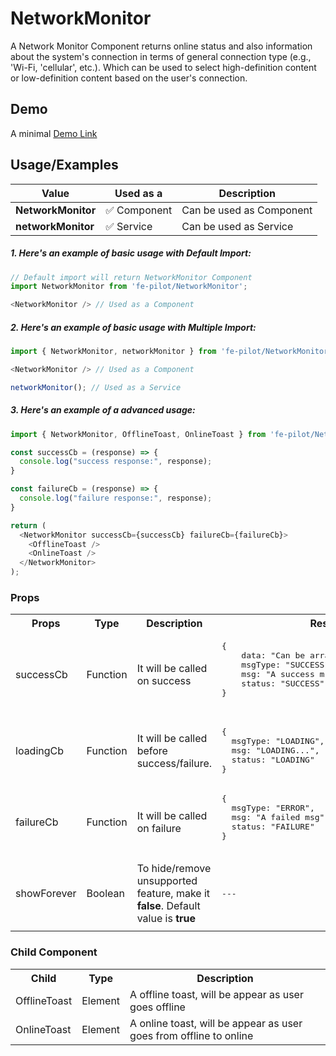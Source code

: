 # NetworkMonitor

A Network Monitor Component returns online status and also information about the system's connection in terms of general connection type (e.g., 'Wi-Fi, 'cellular', etc.). Which can be used to select high-definition content or low-definition content based on the user's connection.

## Demo

A minimal [Demo Link](https://6jpxdq.csb.app/?component=NetworkMonitor)


## Usage/Examples

| Value |  Used as a  | Description|
|--------- | -------- |-----------------|
| <b>NetworkMonitor</b> | :white_check_mark: Component | Can be used as Component |
| <b>networkMonitor<b> | :white_check_mark: Service | Can be used as Service |

##### 1. Here's an example of basic usage with Default Import:
```javascript
// Default import will return NetworkMonitor Component
import NetworkMonitor from 'fe-pilot/NetworkMonitor';

<NetworkMonitor /> // Used as a Component

```

##### 2. Here's an example of basic usage with Multiple Import:
```javascript
import { NetworkMonitor, networkMonitor } from 'fe-pilot/NetworkMonitor';

<NetworkMonitor /> // Used as a Component

networkMonitor(); // Used as a Service
```

##### 3. Here's an example of a advanced usage:

```javascript
import { NetworkMonitor, OfflineToast, OnlineToast } from 'fe-pilot/NetworkMonitor';

const successCb = (response) => {
  console.log("success response:", response);
}

const failureCb = (response) => {
  console.log("failure response:", response);
}

return (
  <NetworkMonitor successCb={successCb} failureCb={failureCb}>
    <OfflineToast />
    <OnlineToast />
  </NetworkMonitor>
);

```

### Props

<table>
  <tr>
    <th>
      Props
    </th>
    <th>
      Type
    </th>
    <th>
      Description
    </th>
    <th>
      Response
    </th>
  </tr>
  <tr>
    <td>
        successCb
    </td>
    <td>Function</td>
    <td> It will be called on success</td>
    <td>
      <pre>
{
    data: "Can be array/object/string/number",
    msgType: "SUCCESSFUL",
    msg: "A success msg",
    status: "SUCCESS"
}
      </pre>
    </td>
  </tr>
  <tr>
    <td>
        loadingCb
    </td>
    <td>Function</td>
    <td>
      It will be called before success/failure.
    </td>
    <td>
      <pre>
{
  msgType: "LOADING",
  msg: "LOADING...",
  status: "LOADING"
}
</pre>
    </td>
  </tr>
  <tr>
    <td>
        failureCb
    </td>
    <td>Function</td>
    <td>
      It will be called on failure
    </td>
    <td>
       <pre>
{
  msgType: "ERROR",
  msg: "A failed msg",
  status: "FAILURE"
}
       </pre>
    </td>
  </tr>
   <tr>
    <td>
        showForever
    </td>
     <td>Boolean</td>
    <td>To hide/remove unsupported feature, make it <b>false</b>. Default value is <b>true</b></td>
    <td> <pre>---</pre> </td>
  </tr>
  <tr>
    <td></td>
    <td></td>
    <td></td>
    <td></td>
  </tr>
</table>

### Child Component
<table>
  <th>
    Child
  </th>
  <th>
    Type
  </th>
  <th>
    Description
  </th>
  <tr>
    <td>OfflineToast</td>
    <td>Element</td>
    <td>A offline toast, will be appear as user goes offline</td>
  </tr>
  <tr>
    <td>OnlineToast</td>
    <td>Element</td>
    <td>A online toast, will be appear as user goes from offline to online</td>
  </tr>
</table>
